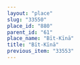 ```yaml
---
layout: "place"
slug: "33550"
place_id: "880"
parent_id: "61"
place_name: "Bīt-Kīnā"
title: "Bīt-Kīnā"
previous_item: "33553"
---
```

